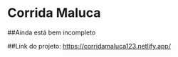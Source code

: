 # Corrida Maluca

##Ainda está bem incompleto

##Link do projeto: https://corridamaluca123.netlify.app/
